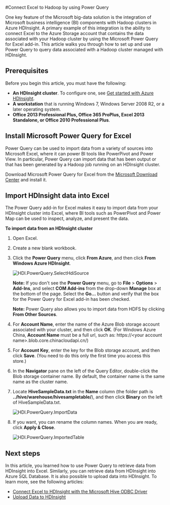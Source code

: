 <properties
	pageTitle="Connect Excel to Hadoop with Power Query | Windows Azure"
	description="Learn how to take advantage of business intelligence components and use Power Query for Excel to access data stored in Hadoop on HDInsight."
	services="hdinsight"
	documentationCenter=""
	tags="azure-portal"
	authors="mumian"
	manager="paulettm"
	editor="cgronlun"/>

<tags
	ms.service="hdinsight"
	ms.date="09/25/2015"
	wacn.date=""/>


#Connect Excel to Hadoop by using Power Query

One key feature of the Microsoft big-data solution is the integration of Microsoft business intelligence (BI) components with Hadoop clusters in Azure HDInsight. A primary example of this integration is the ability to connect Excel to the Azure Storage account that contains the data associated with your Hadoop cluster by using the Microsoft Power Query for Excel add-in. This article walks you through how to set up and use Power Query to query data associated with a Hadoop cluster managed with HDInsight.

## Prerequisites

Before you begin this article, you must have the following:

- **An HDInsight cluster**. To configure one, see [Get started with Azure HDInsight][hdinsight-get-started].
- **A workstation** that is running Windows 7, Windows Server 2008 R2, or a later operating system.
- **Office 2013 Professional Plus, Office 365 ProPlus, Excel 2013 Standalone, or Office 2010 Professional Plus**.


## <a id="InstallPowerQuery"></a>Install Microsoft Power Query for Excel

Power Query can be used to import data from a variety of sources into Microsoft Excel, where it can power BI tools like PowerPivot and Power View. In particular, Power Query can import data that has been output or that has been generated by a Hadoop job running on an HDInsight cluster.

Download Microsoft Power Query for Excel from the [Microsoft Download Center][powerquery-download] and install it.

## <a id="ImportData"></a>Import HDInsight data into Excel

The Power Query add-in for Excel makes it easy to import data from your HDInsight cluster into Excel, where BI tools such as PowerPivot and Power Map can be used to inspect, analyze, and present the data.

**To import data from an HDInsight cluster**

1. Open Excel.

2. Create a new blank workbook.

3. Click the **Power Query** menu, click **From Azure**, and then click **From Windows Azure HDInsight**.

	![HDI.PowerQuery.SelectHdiSource][image-hdi-powerquery-hdi-source]

	**Note:** If you don't see the **Power Query** menu, go to **File** > **Options** > **Add-Ins**, and select **COM Add-ins** from the drop-down **Manage** box at the bottom of the page. Select the **Go...** button and verify that the box for the Power Query for Excel add-in has been checked.

	**Note:** Power Query also allows you to import data from HDFS by clicking **From Other Sources**.

3. For **Account Name**, enter the name of the Azure Blob storage account associated with your cluster, and then click **OK**. (For Windows Azure China, **Account Name** must be a full url, such as: https://<your account name\>.blob.core.chinacloudapi.cn/)

4. For **Account Key**, enter the key for the Blob storage account, and then click **Save**. (You need to do this only the first time you access this store.)

5. In the **Navigator** pane on the left of the Query Editor, double-click the Blob storage container name. By default, the container name is the same name as the cluster name.

6. Locate **HiveSampleData.txt** in the **Name** column (the folder path is **../hive/warehouse/hivesampletable/**), and then click **Binary** on the left of HiveSampleData.txt.

	![HDI.PowerQuery.ImportData][image-hdi-powerquery-importdata]

7. If you want, you can rename the column names. When you are ready, click **Apply & Close**.

	![HDI.PowerQuery.ImportedTable][image-hdi-powerquery-imported-table]

## <a id="NextSteps"></a>Next steps

In this article, you learned how to use Power Query to retrieve data from HDInsight into Excel. Similarly, you can retrieve data from HDInsight into Azure SQL Database. It is also possible to upload data into HDInsight. To learn more, see the following articles:

* [Connect Excel to HDInsight with the Microsoft Hive ODBC Driver][hdinsight-ODBC]
* [Upload Data to HDInsight][hdinsight-upload-data]

[hdinsight-ODBC]: /documentation/articles/hdinsight-connect-excel-hive-ODBC-driver
[hdinsight-get-started]: /documentation/articles/hdinsight-hadoop-tutorial-get-started-windows-v1
[hdinsight-upload-data]: /documentation/articles/hdinsight-upload-data

[image-hdi-powerquery-hdi-source]: ./media/hdinsight-connect-excel-power-query/HDI.PowerQuery.SelectHdiSource.png
[image-hdi-powerquery-importdata]: ./media/hdinsight-connect-excel-power-query/HDI.PowerQuery.ImportData.png
[image-hdi-powerquery-imported-table]: ./media/hdinsight-connect-excel-power-query/HDI.PowerQuery.ImportedTable.PNG

[powerquery-download]: http://www.microsoft.com/zh-cn/download/details.aspx?id=39379
